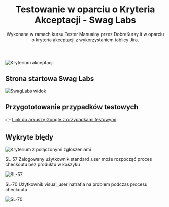 <header>

# Testowanie w oparciu o Kryteria Akceptacji - Swag Labs

Wykonane w ramach kursu Tester Manualny przez DobreKursy.it w oparciu o kryteria akceptacji z wykorzystaniem tablicy Jira.

</header

![Kryterium akceptacji](https://github.com/user-attachments/assets/6559c61c-db5e-4a65-b10e-62903109cfb5)

## Strona startowa Swag Labs

![SwagLabs widok](https://github.com/user-attachments/assets/db2c8f1e-d72f-48d7-9449-9666a9c3a390)

## Przygototowanie przypadków testowych

👉 [Link do arkuszy Google z przypadkami testowymi](https://docs.google.com/spreadsheets/d/1hZ89VBRjjuuRTHpjKIMGedfk4Y3mB1XlEDD6fGDvvlI/edit?usp=sharing)

## Wykryte błędy

![Kryterium z połączonymi zgłoszeniami](https://github.com/user-attachments/assets/965a5713-d74c-4d66-9d45-a797465e61ab)

SL-57 Zalogowany użytkownik standard_user może rozpocząć proces checkoutu bez produktu w koszyku

![SL-57](https://github.com/user-attachments/assets/23abd9f8-1c5a-41e5-b3f7-2170255a7bf3)

SL-70 Użytkownik visual_user natrafia na problem podczas procesu checkoutu

![SL-70](https://github.com/user-attachments/assets/add5cace-ab7e-47cf-8566-8051036ba995)
